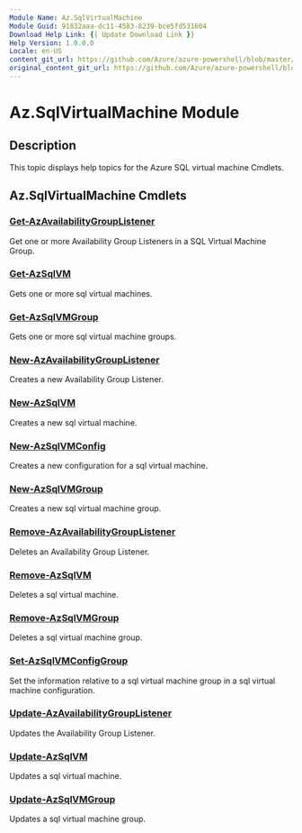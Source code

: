 ```yaml
---
Module Name: Az.SqlVirtualMachine
Module Guid: 91832aaa-dc11-4583-8239-bce5fd531604
Download Help Link: {{ Update Download Link }}
Help Version: 1.0.0.0
Locale: en-US
content_git_url: https://github.com/Azure/azure-powershell/blob/master/src/SqlVirtualMachine/SqlVirtualMachine/help/Az.SqlVirtualMachine.md
original_content_git_url: https://github.com/Azure/azure-powershell/blob/master/src/SqlVirtualMachine/SqlVirtualMachine/help/Az.SqlVirtualMachine.md
---
```


# Az.SqlVirtualMachine Module
## Description
This topic displays help topics for the Azure SQL virtual machine Cmdlets.

## Az.SqlVirtualMachine Cmdlets
### [Get-AzAvailabilityGroupListener](Get-AzAvailabilityGroupListener.md)
Get one or more Availability Group Listeners in a SQL Virtual Machine Group.

### [Get-AzSqlVM](Get-AzSqlVM.md)
Gets one or more sql virtual machines.

### [Get-AzSqlVMGroup](Get-AzSqlVMGroup.md)
Gets one or more sql virtual machine groups.

### [New-AzAvailabilityGroupListener](New-AzAvailabilityGroupListener.md)
Creates a new Availability Group Listener.

### [New-AzSqlVM](New-AzSqlVM.md)
Creates a new sql virtual machine.

### [New-AzSqlVMConfig](New-AzSqlVMConfig.md)
Creates a new configuration for a sql virtual machine.

### [New-AzSqlVMGroup](New-AzSqlVMGroup.md)
Creates a new sql virtual machine group.

### [Remove-AzAvailabilityGroupListener](Remove-AzAvailabilityGroupListener.md)
Deletes an Availability Group Listener.

### [Remove-AzSqlVM](Remove-AzSqlVM.md)
Deletes a sql virtual machine.

### [Remove-AzSqlVMGroup](Remove-AzSqlVMGroup.md)
Deletes a sql virtual machine group.

### [Set-AzSqlVMConfigGroup](Set-AzSqlVMConfigGroup.md)
Set the information relative to a sql virtual machine group in a sql virtual machine configuration.

### [Update-AzAvailabilityGroupListener](Update-AzAvailabilityGroupListener.md)
Updates the Availability Group Listener.

### [Update-AzSqlVM](Update-AzSqlVM.md)
Updates a sql virtual machine.

### [Update-AzSqlVMGroup](Update-AzSqlVMGroup.md)
Updates a sql virtual machine group.

